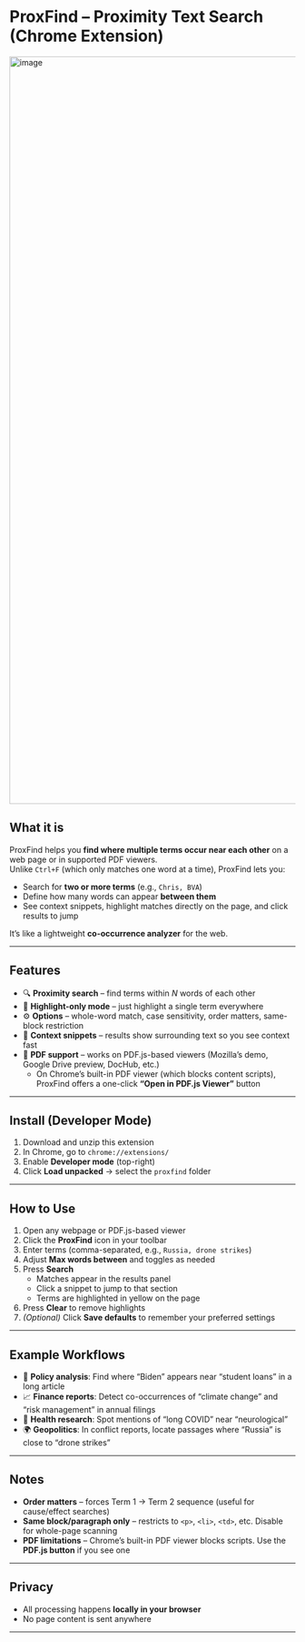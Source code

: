 # ProxFind – Proximity Text Search (Chrome Extension)
<img width="2558" height="1314" alt="image" src="https://github.com/user-attachments/assets/2c1509b6-3aa5-49a4-b5df-7739914ede3b" />

## What it is
ProxFind helps you **find where multiple terms occur near each other** on a web page or in supported PDF viewers.  
Unlike `Ctrl+F` (which only matches one word at a time), ProxFind lets you:

- Search for **two or more terms** (e.g., `Chris, BVA`)
- Define how many words can appear **between them**
- See context snippets, highlight matches directly on the page, and click results to jump  

It’s like a lightweight **co-occurrence analyzer** for the web.

---

## Features
- 🔍 **Proximity search** – find terms within *N* words of each other  
- 🎯 **Highlight-only mode** – just highlight a single term everywhere  
- ⚙️ **Options** – whole-word match, case sensitivity, order matters, same-block restriction  
- 📝 **Context snippets** – results show surrounding text so you see context fast  
- 📑 **PDF support** – works on PDF.js-based viewers (Mozilla’s demo, Google Drive preview, DocHub, etc.)  
  - On Chrome’s built-in PDF viewer (which blocks content scripts), ProxFind offers a one-click **“Open in PDF.js Viewer”** button  

---

## Install (Developer Mode)
1. Download and unzip this extension  
2. In Chrome, go to `chrome://extensions/`  
3. Enable **Developer mode** (top-right)  
4. Click **Load unpacked** → select the `proxfind` folder  

---

## How to Use
1. Open any webpage or PDF.js-based viewer  
2. Click the **ProxFind** icon in your toolbar  
3. Enter terms (comma-separated, e.g., `Russia, drone strikes`)  
4. Adjust **Max words between** and toggles as needed  
5. Press **Search**  
   - Matches appear in the results panel  
   - Click a snippet to jump to that section  
   - Terms are highlighted in yellow on the page  
6. Press **Clear** to remove highlights  
7. *(Optional)* Click **Save defaults** to remember your preferred settings  

---

## Example Workflows
- 📰 **Policy analysis**: Find where “Biden” appears near “student loans” in a long article  
- 📈 **Finance reports**: Detect co-occurrences of “climate change” and “risk management” in annual filings  
- 🧪 **Health research**: Spot mentions of “long COVID” near “neurological”  
- 🌍 **Geopolitics**: In conflict reports, locate passages where “Russia” is close to “drone strikes”  

---

## Notes
- **Order matters** – forces Term 1 → Term 2 sequence (useful for cause/effect searches)  
- **Same block/paragraph only** – restricts to `<p>`, `<li>`, `<td>`, etc. Disable for whole-page scanning  
- **PDF limitations** – Chrome’s built-in PDF viewer blocks scripts. Use the **PDF.js button** if you see one  

---

## Privacy
- All processing happens **locally in your browser**  
- No page content is sent anywhere  

---
